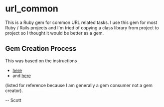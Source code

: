 # url_common

This is a Ruby gem for common URL related tasks.  I use this gem for most Ruby / Rails projects and I'm tried of copying a class library from project to project so I thought it would be better as a gem.

## Gem Creation Process

This was based on the instructions 

* [here](https://dev.to/aryaziai/how-to-create-a-ruby-gem-9m2) 
* and [here](https://bundler.io/guides/creating_gem.html)

(listed for reference because I am generally a gem consumer not a gem creator).

-- Scott
